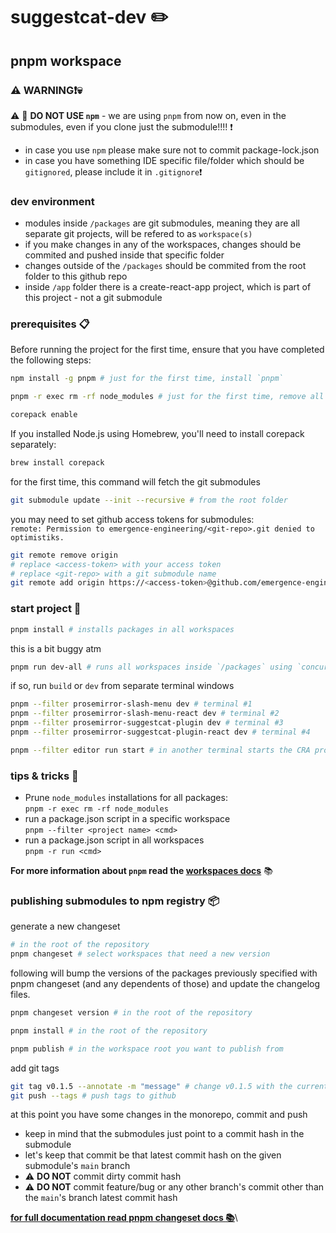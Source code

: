 # suggestcat-dev :pencil2:

## pnpm workspace

### :warning: WARNING:exclamation::skull: 
:warning: :stop_sign:  **DO NOT USE `npm`** - we are using `pnpm` from now on, even in the submodules, even if you clone just the submodule!!!! :exclamation:

- in case you use `npm` please make sure not to commit package-lock.json
- in case you have something IDE specific file/folder which should be `gitignored`, please include it in `.gitignore`:exclamation:

### dev environment
- modules inside `/packages` are git submodules, meaning they are all separate git projects, will be refered to as `workspace(s)`
- if you make changes in any of the workspaces, changes should be commited and pushed inside that specific folder
- changes outside of the `/packages` should be commited from the root folder to this github repo
- inside `/app` folder there is a create-react-app project, which is part of this project - not a git submodule

### prerequisites :clipboard:
Before running the project for the first time, ensure that you have completed the following steps:
```sh
npm install -g pnpm # just for the first time, install `pnpm`
```
```sh
pnpm -r exec rm -rf node_modules # just for the first time, remove all `node_modules`
```
```sh
corepack enable
```
If you installed Node.js using Homebrew, you'll need to install corepack separately:
```sh
brew install corepack
```

for the first time, this command will fetch the git submodules
```sh
git submodule update --init --recursive # from the root folder
```

you may need to set github access tokens for submodules:\
`remote: Permission to emergence-engineering/<git-repo>.git denied to optimistiks.`
```sh
git remote remove origin
# replace <access-token> with your access token
# replace <git-repo> with a git submodule name
git remote add origin https://<access-token>@github.com/emergence-engineering/<git-repo>.git
```

### start project :rocket:
```sh
pnpm install # installs packages in all workspaces
```

this is a bit buggy atm
```sh
pnpm run dev-all # runs all workspaces inside `/packages` using `concurrently`
```

if so, run `build` or `dev` from separate terminal windows

```sh
pnpm --filter prosemirror-slash-menu dev # terminal #1
pnpm --filter prosemirror-slash-menu-react dev # terminal #2
pnpm --filter prosemirror-suggestcat-plugin dev # terminal #3
pnpm --filter prosemirror-suggestcat-plugin-react dev # terminal #4
```

```sh
pnpm --filter editor run start # in another terminal starts the CRA project inside `/apps/editor`
```

### tips & tricks :wrench: 
- Prune `node_modules` installations for all packages:\
`pnpm -r exec rm -rf node_modules`
- run a package.json script in a specific workspace\
`pnpm --filter <project name> <cmd>`
- run a package.json script in all workspaces\
`pnpm -r run <cmd>`

**For more information about `pnpm` read the [workspaces docs](https://pnpm.io/workspaces)** :books:

### publishing submodules to npm registry :package:
generate a new changeset
```sh
# in the root of the repository
pnpm changeset # select workspaces that need a new version
```
 following will bump the versions of the packages previously specified with pnpm changeset (and any dependents of those) and update the changelog files.
```sh
pnpm changeset version # in the root of the repository
```
```sh
pnpm install # in the root of the repository
```
```sh
pnpm publish # in the workspace root you want to publish from
```
add git tags
```sh
git tag v0.1.5 --annotate -m "message" # change v0.1.5 with the current version
git push --tags # push tags to github
```

at this point you have some changes in the monorepo, commit and push
- keep in mind that the submodules just point to a commit hash in the submodule
- let's keep that commit be that latest commit hash on the given submodule's `main` branch
- :warning: **DO NOT** commit dirty commit hash
- :warning: **DO NOT** commit feature/bug or any other branch's commit other than the `main`'s branch latest commit hash

**[for full documentation read pnpm changeset docs :books:](https://pnpm.io/using-changesets)**\
